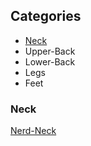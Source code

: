 ## Categories
* [Neck](./#Neck)
* Upper-Back
* Lower-Back
* Legs
* Feet

### Neck
[Nerd-Neck](https://www.youtube.com/watch?v=WIsx1t8TJq4)

